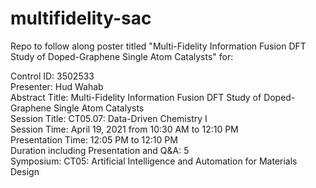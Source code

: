# multifidelity-sac

Repo to follow along poster titled "Multi-Fidelity Information Fusion DFT Study of Doped-Graphene Single Atom Catalysts" for:

Control ID: 3502533  
Presenter: Hud Wahab  
Abstract Title: Multi-Fidelity Information Fusion DFT Study of Doped-Graphene Single Atom Catalysts  
Session Title: CT05.07: Data-Driven Chemistry I  
Session Time: April 19, 2021 from 10:30 AM to 12:10 PM  
Presentation Time: 12:05 PM to 12:10 PM  
Duration including Presentation and Q&A: 5  
Symposium: CT05: Artificial Intelligence and Automation for Materials Design  
